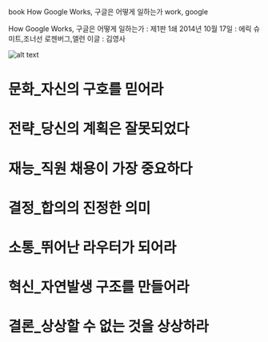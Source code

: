 book
How Google Works, 구글은 어떻게 일하는가
work, google

How Google Works, 구글은 어떻게 일하는가
:   제1판 1쇄 2014년 10월 17일
:   에릭 슈미트,조너선 로젠버그,앨런 이글
:   김영사

![alt text](http://book.daum-img.net/R110x160/DGT480KPC0067911?moddttm=20141231111509 "How Google Works, 구글은 어떻게 일하는가")

# 문화_자신의 구호를 믿어라 

# 전략_당신의 계획은 잘못되었다

# 재능_직원 채용이 가장 중요하다

# 결정_합의의 진정한 의미

# 소통_뛰어난 라우터가 되어라

# 혁신_자연발생 구조를 만들어라

# 결론_상상할 수 없는 것을 상상하라







